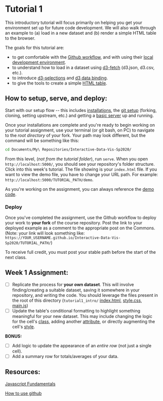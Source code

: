 # Tutorial 1

This introductory tutorial will focus primarily on helping you get your environment set up for future code development. We will also walk through an example to (a) load in a new dataset and (b) render a simple HTML table to the browser.

The goals for this tutorial are:

- to get comfortable with the [Github workflow](../GIT_SETUP.md), and with using their [local development environment](../README.md).
- to understand how to load in a dataset using [d3-fetch](https://github.com/d3/d3-fetch) (d3.json, d3.csv, etc.).
- to introduce [d3-selections](https://bost.ocks.org/mike/selection/) and [d3 data binding](https://observablehq.com/@d3/selection-join).
- to give the tools to create a simple [HTML table](https://developer.mozilla.org/en-US/docs/Web/HTML/Element/table).

## How to setup, serve, and deploy:

Start with our setup flow -- this includes [installations](../README.md#setup), the [git setup](../GIT_SETUP.md) (forking, cloning, setting upstream, etc.) and getting a [basic server](../BASIC_SERVER.md) up and running.

Once your installations are complete and you're ready to begin working on your tutorial assignment, use your terminal (or git bash, on PC) to navigate to the _root directory_ of your fork. Your path may look different, but the command will be something like this:

```sh
cd Documents/My\ Repositories/Interactive-Data-Vis-Sp2020/
```

From this level, (_not from the tutorial folder_), run `serve`. When you open `http://localhost:5000/`, you should see your repository's folder structure. Click into this week's tutorial. The file showing is your `index.html` file. If you want to view the demo file, you have to change your URL path. For example: `http://localhost:5000/TUTORIAL_PATH/demo`.

As you're working on the assignment, you can always reference the [demo code](demo/).

### Deploy

Once you've completed the assignment, use the Github workflow to deploy your work to **your fork** of the course repository. Post the link to your deployed example as a comment to the appropriate post on the Commons. (Note: your link will look something like: `https://YOUR_USERNAME.github.io/Interactive-Data-Vis-Sp2020/TUTORIAL_PATH/`)

To receive full credit, you must post your stable path before the start of the next class.

## Week 1 Assignment:

- [ ] Replicate the process for **your own dataset**. This will involve finding/creating a suitable dataset, saving it somewhere in your repository, and writing the code. You should leverage the files present in the root of this directory (`tutorial1_intro/` [index.html](index.html), [style.css](style.css), [main.js](main.js))
- [ ] Update the table's conditional formatting to highlight something meaningful for your new dataset. This may include changing the logic for the cell's [class](https://github.com/d3/d3-selection#selection_classed), adding another [attribute](https://github.com/d3/d3-selection#selection_attr), or directly augmenting the cell's [style](https://github.com/d3/d3-selection#selection_style).

**BONUS:**

- [ ] Add logic to update the appearance of an _entire row_ (not just a single cell).
- [ ] Add a summary row for totals/averages of your data.

## Resources:

[Javascript Fundamentals](https://javascript.info/first-steps)

[How to use github](https://git-scm.com/book/en/v2)
